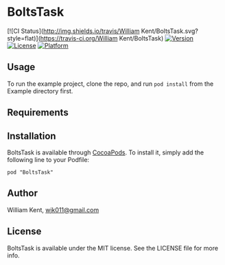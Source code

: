 # BoltsTask

[![CI Status](http://img.shields.io/travis/William Kent/BoltsTask.svg?style=flat)](https://travis-ci.org/William Kent/BoltsTask)
[![Version](https://img.shields.io/cocoapods/v/BoltsTask.svg?style=flat)](http://cocoadocs.org/docsets/BoltsTask)
[![License](https://img.shields.io/cocoapods/l/BoltsTask.svg?style=flat)](http://cocoadocs.org/docsets/BoltsTask)
[![Platform](https://img.shields.io/cocoapods/p/BoltsTask.svg?style=flat)](http://cocoadocs.org/docsets/BoltsTask)

## Usage

To run the example project, clone the repo, and run `pod install` from the Example directory first.

## Requirements

## Installation

BoltsTask is available through [CocoaPods](http://cocoapods.org). To install
it, simply add the following line to your Podfile:

    pod "BoltsTask"

## Author

William Kent, wjk011@gmail.com

## License

BoltsTask is available under the MIT license. See the LICENSE file for more info.

